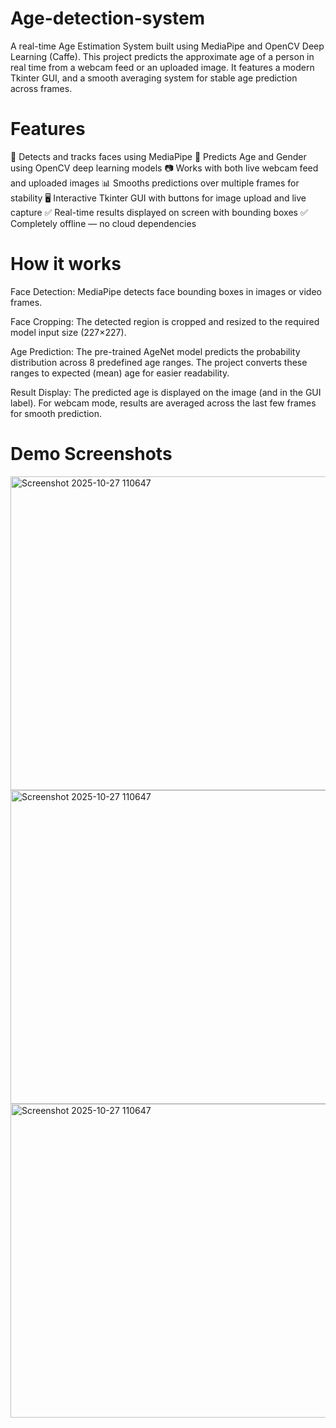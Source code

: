# Age-detection-system

A real-time Age Estimation System built using MediaPipe and OpenCV Deep Learning (Caffe).
This project predicts the approximate age of a person in real time from a webcam feed or an uploaded image.
It features a modern Tkinter GUI, and a smooth averaging system for stable age prediction across frames.

# Features

🧍 Detects and tracks faces using MediaPipe
🧠 Predicts Age and Gender using OpenCV deep learning models
📷 Works with both live webcam feed and uploaded images
📊 Smooths predictions over multiple frames for stability
🖥️ Interactive Tkinter GUI with buttons for image upload and live capture
✅ Real-time results displayed on screen with bounding boxes
✅ Completely offline — no cloud dependencies

# How it works

Face Detection:
MediaPipe detects face bounding boxes in images or video frames.

Face Cropping:
The detected region is cropped and resized to the required model input size (227×227).

Age Prediction:
The pre-trained AgeNet model predicts the probability distribution across 8 predefined age ranges.
The project converts these ranges to expected (mean) age for easier readability.

Result Display:
The predicted age is displayed on the image (and in the GUI label).
For webcam mode, results are averaged across the last few frames for smooth prediction.

# Demo Screenshots

<img width="826" height="502" alt="Screenshot 2025-10-27 110647" src="https://github.com/user-attachments/assets/be265def-45c8-4db4-ae6b-9265cc828871" />

<img width="826" height="502" alt="Screenshot 2025-10-27 110647" src="https://github.com/user-attachments/assets/995a5a96-8eba-4031-a51c-ff9632ca97b4" />

<img width="826" height="502" alt="Screenshot 2025-10-27 110647" src="https://github.com/user-attachments/assets/ba3152cd-1592-4e67-9a3f-fdb817c96cf4" />

